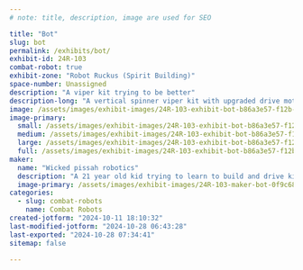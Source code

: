 ```yaml
---
# note: title, description, image are used for SEO

title: "Bot"
slug: bot
permalink: /exhibits/bot/
exhibit-id: 24R-103
combat-robot: true
exhibit-zone: "Robot Ruckus (Spirit Building)"
space-number: Unassigned
description: "A viper kit trying to be better"
description-long: "A vertical spinner viper kit with upgraded drive motors and front armor"
image: /assets/images/exhibit-images/24R-103-exhibit-bot-b86a3e57-f12b-47b2-b616-df4e4dd989e0-large.jpeg
image-primary: 
  small: /assets/images/exhibit-images/24R-103-exhibit-bot-b86a3e57-f12b-47b2-b616-df4e4dd989e0-small.jpeg
  medium: /assets/images/exhibit-images/24R-103-exhibit-bot-b86a3e57-f12b-47b2-b616-df4e4dd989e0-medium.jpeg
  large: /assets/images/exhibit-images/24R-103-exhibit-bot-b86a3e57-f12b-47b2-b616-df4e4dd989e0-large.jpeg
  full: /assets/images/exhibit-images/24R-103-exhibit-bot-b86a3e57-f12b-47b2-b616-df4e4dd989e0-full.jpeg
maker: 
  name: "Wicked pissah robotics"
  description: "A 21 year old kid trying to learn to build and drive killer robots"
  image-primary: /assets/images/exhibit-images/24R-103-maker-bot-0f9c6865-97e3-4bef-bbbb-d674098ec35b-medium.jpeg
categories: 
  - slug: combat-robots
    name: Combat Robots
created-jotform: "2024-10-11 18:10:32"
last-modified-jotform: "2024-10-28 06:43:28"
last-exported: "2024-10-28 07:34:41"
sitemap: false

---
```

